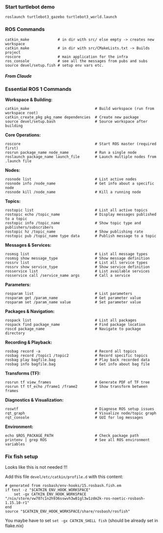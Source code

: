 
### Start turtlebot demo
``` fish
roslaunch turtlebot3_gazebo turtlebot3_world.launch
```
 
### ROS Commands

```fish
catkin_make             # in dir with src/ else empty -> creates new workspace
catkin_make             # in dir with src/CMakeLists.txt -> Builds project
roscore                 # main application for the infra 
ros_console             # see all the messages from pubs and subs
source devel/setup.fish # setup env vars etc.
```

##### From Claude
### Essential ROS 1 Commands

**Workspace & Building:**
```fish
catkin_make                              # Build workspace (run from workspace root)
catkin_create_pkg pkg_name dependencies  # Create new package
source devel/setup.bash                  # Source workspace after building
```

**Core Operations:**
```fish
roscore                                  # Start ROS master (required first)
rosrun package_name node_name            # Run a single node
roslaunch package_name launch_file       # Launch multiple nodes from .launch file
```

**Nodes:**
```fish
rosnode list                             # List active nodes
rosnode info /node_name                  # Get info about a specific node
rosnode kill /node_name                  # Kill a running node
```

**Topics:**
```fish
rostopic list                            # List all active topics
rostopic echo /topic_name                # Display messages published to a topic
rostopic info /topic_name                # Show topic type and publishers/subscribers
rostopic hz /topic_name                  # Show publishing rate
rostopic pub /topic_name type data       # Publish message to a topic
```

**Messages & Services:**
```fish
rosmsg list                              # List all message types
rosmsg show message_type                 # Show message definition
rossrv list                              # List all service types
rossrv show service_type                 # Show service definition
rosservice list                          # List available services
rosservice call /service_name args       # Call a service
```

**Parameters:**
```fish
rosparam list                            # List parameters
rosparam get /param_name                 # Get parameter value
rosparam set /param_name value           # Set parameter value
```

**Packages & Navigation:**
```fish
rospack list                             # List all packages
rospack find package_name                # Find package location
roscd package_name                       # Navigate to package directory
```

**Recording & Playback:**
```fish
rosbag record -a                         # Record all topics
rosbag record /topic1 /topic2            # Record specific topics
rosbag play bagfile.bag                  # Play back recorded data
rosbag info bagfile.bag                  # Get info about bag file
```

**Transforms (TF):**
```fish
rosrun tf view_frames                    # Generate PDF of TF tree
rosrun tf tf_echo /frame1 /frame2        # Show transform between frames
```

**Diagnostics & Visualization:**
```fish
roswtf                                   # Diagnose ROS setup issues
rqt_graph                                # Visualize node/topic graph
rqt_console                              # GUI for log messages
```

**Environment:**
```fish
echo $ROS_PACKAGE_PATH                   # Check package path
printenv | grep ROS                      # See all ROS environment variables
```

### Fix fish setup
Looks like this is not needed !!!

Add this file `devel/etc/catkin/profile.d` with this content:
``` fish
# generated from rosbash/env-hooks/15.rosbash.fish.em
if test -z "$CATKIN_ENV_HOOK_WORKSPACE"
    set -gx CATKIN_ENV_HOOK_WORKSPACE "/nix/store/vw707c1n2h936sswvh3w81gl3w1zdm2k-ros-noetic-rosbash-1.15.10-r1"
end
source "$CATKIN_ENV_HOOK_WORKSPACE/share/rosbash/rosfish"
```
 
You maybe have to set `set -gx CATKIN_SHELL fish` (should be already set in flake.nix)

